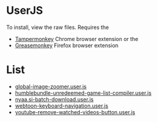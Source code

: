 # UserJS

To install, view the raw files. Requires the
- [Tampermonkey](https://chrome.google.com/webstore/detail/tampermonkey/dhdgffkkebhmkfjojejmpbldmpobfkfo) Chrome browser extension or the
- [Greasemonkey](https://addons.mozilla.org/en-US/firefox/addon/greasemonkey/) Firefox browser extension

# List

- [global-image-zoomer.user.js](global-image-zoomer.user.js)
- [humblebundle-unredeemed-game-list-compiler.user.js](humblebundle-unredeemed-game-list-compiler.user.js)
- [nyaa.si-batch-download.user.js](nyaa.si-batch-download.user.js)
- [webtoon-keyboard-navigation.user.js](webtoon-keyboard-navigation.user.js)
- [youtube-remove-watched-videos-button.user.js](youtube-remove-watched-videos-button.user.js)